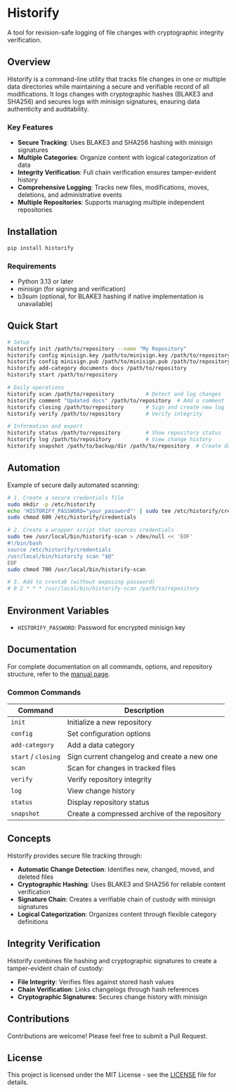 # Historify

A tool for revision-safe logging of file changes with cryptographic integrity verification.

## Overview

Historify is a command-line utility that tracks file changes in one or multiple data directories while maintaining a secure and verifiable record of all modifications. It logs changes with cryptographic hashes (BLAKE3 and SHA256) and secures logs with minisign signatures, ensuring data authenticity and auditability.

### Key Features

- **Secure Tracking**: Uses BLAKE3 and SHA256 hashing with minisign signatures
- **Multiple Categories**: Organize content with logical categorization of data
- **Integrity Verification**: Full chain verification ensures tamper-evident history
- **Comprehensive Logging**: Tracks new files, modifications, moves, deletions, and administrative events
- **Multiple Repositories**: Supports managing multiple independent repositories

## Installation

```bash
pip install historify
```

### Requirements

- Python 3.13 or later
- minisign (for signing and verification)
- b3sum (optional, for BLAKE3 hashing if native implementation is unavailable)

## Quick Start

```bash
# Setup
historify init /path/to/repository --name "My Repository"
historify config minisign.key /path/to/minisign.key /path/to/repository
historify config minisign.pub /path/to/minisign.pub /path/to/repository
historify add-category documents docs /path/to/repository
historify start /path/to/repository

# Daily operations
historify scan /path/to/repository          # Detect and log changes
historify comment "Updated docs" /path/to/repository  # Add a comment
historify closing /path/to/repository       # Sign and create new log
historify verify /path/to/repository        # Verify integrity

# Information and export
historify status /path/to/repository        # Show repository status
historify log /path/to/repository           # View change history
historify snapshot /path/to/backup/dir /path/to/repository  # Create dated backup archive
```

## Automation

Example of secure daily automated scanning:

```bash
# 1. Create a secure credentials file
sudo mkdir -p /etc/historify
echo 'HISTORIFY_PASSWORD="your_password"' | sudo tee /etc/historify/credentials > /dev/null
sudo chmod 600 /etc/historify/credentials

# 2. Create a wrapper script that sources credentials
sudo tee /usr/local/bin/historify-scan > /dev/null << 'EOF'
#!/bin/bash
source /etc/historify/credentials
/usr/local/bin/historify scan "$@"
EOF
sudo chmod 700 /usr/local/bin/historify-scan

# 3. Add to crontab (without exposing password)
# 0 2 * * * /usr/local/bin/historify-scan /path/to/repository
```

## Environment Variables

- `HISTORIFY_PASSWORD`: Password for encrypted minisign key

## Documentation

For complete documentation on all commands, options, and repository structure, refer to the [manual page](docs/historify.1.md).

### Common Commands

| Command | Description |
|---------|-------------|
| `init` | Initialize a new repository |
| `config` | Set configuration options |
| `add-category` | Add a data category |
| `start` / `closing` | Sign current changelog and create a new one |
| `scan` | Scan for changes in tracked files |
| `verify` | Verify repository integrity |
| `log` | View change history |
| `status` | Display repository status |
| `snapshot` | Create a compressed archive of the repository |

## Concepts

Historify provides secure file tracking through:

- **Automatic Change Detection**: Identifies new, changed, moved, and deleted files
- **Cryptographic Hashing**: Uses BLAKE3 and SHA256 for reliable content verification
- **Signature Chain**: Creates a verifiable chain of custody with minisign signatures
- **Logical Categorization**: Organizes content through flexible category definitions

## Integrity Verification

Historify combines file hashing and cryptographic signatures to create a tamper-evident chain of custody:

- **File Integrity**: Verifies files against stored hash values
- **Chain Verification**: Links changelogs through hash references
- **Cryptographic Signatures**: Secures change history with minisign

## Contributions

Contributions are welcome! Please feel free to submit a Pull Request.

## License

This project is licensed under the MIT License - see the [LICENSE](LICENSE) file for details.

